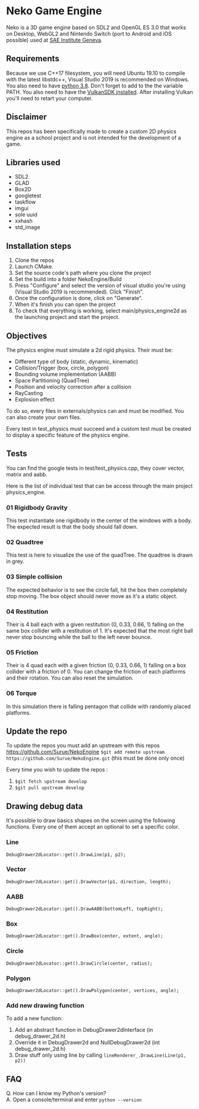 # Neko Game Engine

Neko is a 3D game engine based on SDL2 and OpenGL ES 3.0 that works on Desktop, WebGL2 and Nintendo Switch (port to Android and iOS possible) used at [SAE Institute Geneva](https://sae.swiss).

## Requirements
Because we use C++17 filesystem, you will need Ubuntu 19.10 to compile with the latest libstdc++, Visual Studio 2019 is recommended on Windows.
You also need to have [python 3.8](https://www.python.org/downloads/windows/). Don't forget to add to the the variable PATH.  You also need to have the [VulkanSDK installed](https://vulkan.lunarg.com/). After installing Vulkan you'll need to retart your computer.
## Disclaimer
This repos has been specifically made to create a custom 2D physics engine as a school project and is not intended for the development of a game.

## Libraries used
- SDL2
- GLAD
- Box2D
- googletest
- taskflow
- imgui
- sole uuid
- xxhash
- std_image

## Installation steps
1. Clone the repos
2. Launch CMake. 
3. Set the source code's path where you clone the project
4. Set the build into a folder NekoEngine/Build
5. Press "Configure" and select the version of visual studio you're using (Visual Studio 2019 is recommended). Click "Finish".
6. Once the configuration is done, click on "Generate".
7. When it's finish you can open the project
8. To check that everything is working, select main/physics_engine2d as the launching project and start the project.

## Objectives 
The physics engine must simulate a 2d rigid physics. Their must be:
 - Different type of body (static, dynamic, kinematic)
 - Collision/Trigger (box, circle, polygon)
 - Bounding volume implementation (AABB)
 - Space Partitioning (QuadTree)
 - Position and velocity correction after a collision
 - RayCasting
 - Explosion effect 
 
 To do so, every files in externals/physics can and must be modified. You can also create your own files.

Every test in test_physics must succeed and a custom test must be created to display a specific feature of the physics engine.

## Tests
You can find the google tests in test/test_physics.cpp, they cover vector, matrix and aabb. 

Here is the list of individual test that can be access through the main project physics_engine.
### 01 Rigidbody Gravity
This test instantiate one rigidbody in the center of the windows with a body. The expected result is that the body should 
fall down.

### 02 Quadtree
This test is here to visualize the use of the quadTree. The quadtree is drawn in grey.

### 03 Simple collision
The expected behavior is to see the circle fall, hit the box then completely stop moving. The box object should never
move as it's a static object.

### 04 Restitution
Their is 4 ball each with a given restitution (0, 0.33, 0.66, 1) falling on the same box collider with a restitution of 1. 
It's expected that the most right ball never stop bouncing while the ball to the left never bounce. 

### 05 Friction
Their is 4 quad each with a given friction (0, 0.33, 0.66, 1) falling on a box collider with a friction of 0.
You can change the friction of each platforms and their rotation. You can also reset the simulation.

### 06 Torque
In this simulation there is falling pentagon that collide with randomly placed platforms.

## Update the repo
To update the repos you must add an upstream with this repos https://github.com/Surue/NekoEngine
```$git add remote upstream https://github.com/Surue/NekoEngine.git``` (this must be done only once)

Every time you wish to update the repos :
1. ```$git fetch upstream develop```
2. ```$git pull upstream develop```

## Drawing debug data
It's possible to draw basics shapes on the screen using the following functions. Every one of them accept an optional 
to set a specific color.
### Line
``` DebugDrawer2dLocator::get().DrawLine(p1, p2); ```

### Vector
``` DebugDrawer2dLocator::get().DrawVector(p1, direction, length); ```

### AABB
``` DebugDrawer2dLocator::get().DrawAABB(bottomLeft, topRight); ```

### Box
``` DebugDrawer2dLocator::get().DrawBox(center, extent, angle); ```

### Circle
``` DebugDrawer2dLocator::get().DrawCircle(center, radius); ```

### Polygon
``` DebugDrawer2dLocator::get().DrawPolygon(center, vertices, angle); ```

### Add new drawing function
To add a new function:
1. Add an abstract function in DebugDrawer2dInterface (in debug_drawer_2d.h)
2. Override it in DebugDrawer2d and NullDebugDrawer2d (int debug_drawer_2d.h)
3. Draw stuff only using line by calling ``` lineRenderer_.DrawLine(Line(p1, p2)) ```

## FAQ
Q. How can I know my Python's version? \
A. Open a console/terminal and enter ```python --version```
